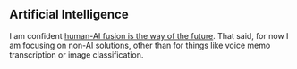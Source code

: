 ## Artificial Intelligence

I am confident [human-AI fusion is the way of the future](https://www.irishexaminer.com/opinion/commentanalysis/arid-30975938.html). That said, for now I am focusing on non-AI solutions, other than for things like voice memo transcription or image classification.
